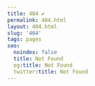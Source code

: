 ```yaml
---
title: 404 ✔️
permalink: 404.html
layout: 404.html
slug: '404'
tags: pages
seo:
  noindex: false
  title: Not Found
  og:title: Not Found
  twitter:title: Not Found
---
```



